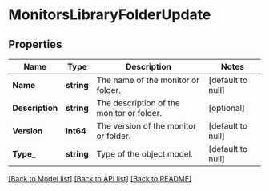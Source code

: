 # MonitorsLibraryFolderUpdate

## Properties
Name | Type | Description | Notes
------------ | ------------- | ------------- | -------------
**Name** | **string** | The name of the monitor or folder. | [default to null]
**Description** | **string** | The description of the monitor or folder. | [optional] 
**Version** | **int64** | The version of the monitor or folder. | [default to null]
**Type_** | **string** | Type of the object model. | [default to null]

[[Back to Model list]](../README.md#documentation-for-models) [[Back to API list]](../README.md#documentation-for-api-endpoints) [[Back to README]](../README.md)

